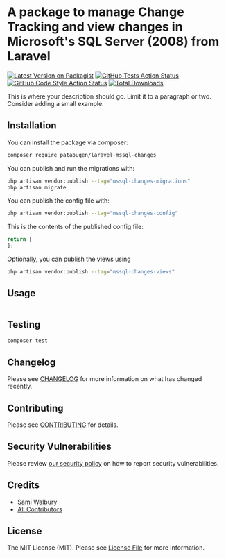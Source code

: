 # A package to manage Change Tracking and view changes in Microsoft's SQL Server (2008) from Laravel

[![Latest Version on Packagist](https://img.shields.io/packagist/v/patabugen/laravel-mssql-changes.svg?style=flat-square)](https://packagist.org/packages/patabugen/laravel-mssql-changes)
[![GitHub Tests Action Status](https://img.shields.io/github/workflow/status/patabugen/laravel-mssql-changes/run-tests?label=tests)](https://github.com/patabugen/laravel-mssql-changes/actions?query=workflow%3Arun-tests+branch%3Amain)
[![GitHub Code Style Action Status](https://img.shields.io/github/workflow/status/patabugen/laravel-mssql-changes/Fix%20PHP%20code%20style%20issues?label=code%20style)](https://github.com/patabugen/laravel-mssql-changes/actions?query=workflow%3A"Fix+PHP+code+style+issues"+branch%3Amain)
[![Total Downloads](https://img.shields.io/packagist/dt/patabugen/laravel-mssql-changes.svg?style=flat-square)](https://packagist.org/packages/patabugen/laravel-mssql-changes)

This is where your description should go. Limit it to a paragraph or two. Consider adding a small example.

## Installation

You can install the package via composer:

```bash
composer require patabugen/laravel-mssql-changes
```

You can publish and run the migrations with:

```bash
php artisan vendor:publish --tag="mssql-changes-migrations"
php artisan migrate
```

You can publish the config file with:

```bash
php artisan vendor:publish --tag="mssql-changes-config"
```

This is the contents of the published config file:

```php
return [
];
```

Optionally, you can publish the views using

```bash
php artisan vendor:publish --tag="mssql-changes-views"
```

## Usage

```php

```

## Testing

```bash
composer test
```

## Changelog

Please see [CHANGELOG](CHANGELOG.md) for more information on what has changed recently.

## Contributing

Please see [CONTRIBUTING](CONTRIBUTING.md) for details.

## Security Vulnerabilities

Please review [our security policy](../../security/policy) on how to report security vulnerabilities.

## Credits

- [Sami Walbury](https://github.com/Patabugen)
- [All Contributors](../../contributors)

## License

The MIT License (MIT). Please see [License File](LICENSE.md) for more information.
